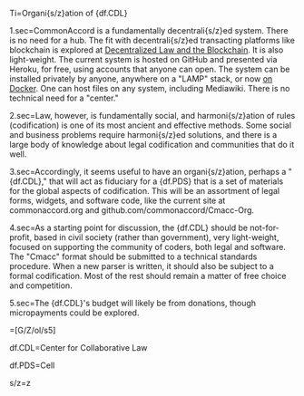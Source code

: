 Ti=Organi{s/z}ation of {df.CDL}

1.sec=CommonAccord is a fundamentally decentrali{s/z}ed system.  There is no need for a hub.  The fit with decentrali{s/z}ed transacting platforms like blockchain is explored at <a href="https://docs.google.com/document/d/1eizIqpx_ni8KaGkk3bVKvBBDoRy2eTEtvPHE0hiar7c/edit">Decentralized Law and the Blockchain</a>. It is also light-weight.  The current system is hosted on GitHub and presented via Heroku, for free, using accounts that anyone can open.  The system can be installed privately by anyone, anywhere on a "LAMP" stack, or now <a href="https://github.com/CommonAccord/Cmacc-Tech/blob/master/README">on Docker</a>.  One can host files on any system, including Mediawiki.  There is no technical need for a "center." 

2.sec=Law, however, is fundamentally social, and harmoni{s/z}ation of rules (codification) is one of its most ancient and effective methods.  Some social and business problems require harmoni{s/z}ed solutions, and there is a large body of knowledge about legal codification and communities that do it well.

3.sec=Accordingly, it seems useful to have an organi{s/z}ation, perhaps a "{df.CDL}," that will act as fiduciary for a {df.PDS} that is a set of materials for the global aspects of codification.  This will be an assortment of legal forms, widgets, and software code, like the current site at commonaccord.org and github.com/commonaccord/Cmacc-Org.

4.sec=As a starting point for discussion, the {df.CDL} should be not-for-profit, based in civil society (rather than government), very light-weight, focused on supporting the community of coders, both legal and software.  The "Cmacc" format should be submitted to a technical standards procedure.  When a new parser is written, it should also be subject to a formal codification.  Most of the rest should remain a matter of free choice and competition.  

5.sec=The {df.CDL}'s budget will likely be from donations, though micropayments could be explored. 

=[G/Z/ol/s5]

df.CDL=Center for Collaborative Law

df.PDS=Cell

s/z=z